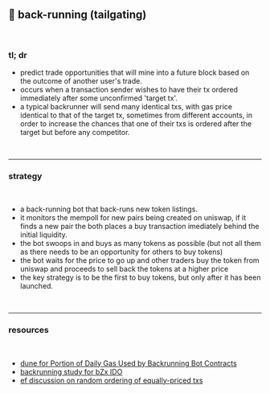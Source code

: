 ## 🥪 back-running (tailgating)

<br>


### tl; dr

* predict trade opportunities that will mine into a future block based on the outcome of another user's trade.
* occurs when a transaction sender wishes to have their tx ordered immediately after some unconfirmed 'target tx'.
* a typical backrunner will send many identical txs, with gas price identical to that of the target tx, sometimes from different accounts, in order to increase the chances that one of their txs is ordered after the target but before any competitor.

<br>

---

### strategy

<br>

* a back-running bot that back-runs new token listings.
* it monitors the mempoll for new pairs being created on uniswap, if it finds a new pair the both places a buy transaction imediately behind the initial liquidity.
* the bot swoops in and buys as many tokens as possible (but not all them as there needs to be an opportunity for others to buy tokens)
* the bot waits for the price to go up and other traders buy the token from uniswap and proceeds to sell back the tokens at a higher price
* the key strategy is to be the first to buy tokens, but only after it has been launched.

<br>

---

### resources

<br>

* [dune for Portion of Daily Gas Used by Backrunning Bot Contracts](https://dune.com/phabc/backrunning-bots-gas-consumption)
* [backrunning study for bZx IDO](https://amanusk.medium.com/the-fastest-draw-on-the-blockchain-bzrx-example-6bd19fabdbe1)
* [ef discussion on random ordering of equally-priced txs](https://github.com/ethereum/go-ethereum/issues/21350)

